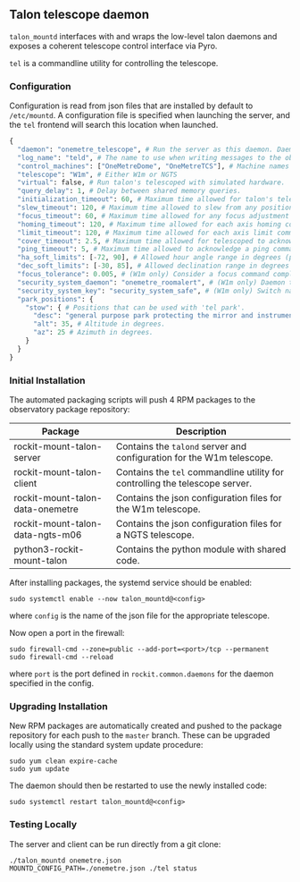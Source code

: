 ## Talon telescope daemon

`talon_mountd` interfaces with and wraps the low-level talon daemons and exposes a
coherent telescope control interface via Pyro.

`tel` is a commandline utility for controlling the telescope.

### Configuration

Configuration is read from json files that are installed by default to `/etc/mountd`.
A configuration file is specified when launching the server, and the `tel` frontend will search this location when launched.

```python
{
  "daemon": "onemetre_telescope", # Run the server as this daemon. Daemon types are registered in `rockit.common.daemons`.
  "log_name": "teld", # The name to use when writing messages to the observatory log.
  "control_machines": ["OneMetreDome", "OneMetreTCS"], # Machine names that are allowed to control (rather than just query) state. Machine names are registered in `rockit.common.IP`.
  "telescope": "W1m", # Either W1m or NGTS  
  "virtual": false, # Run talon's telescoped with simulated hardware.
  "query_delay": 1, # Delay between shared memory queries.
  "initialization_timeout": 60, # Maximum time allowed for talon's telescoped to start.
  "slew_timeout": 120, # Maximum time allowed to slew from any position to any other position (note: telescoped has its own separate value).
  "focus_timeout": 60, # Maximum time allowed for any focus adjustment (note: telescoped has its own separate value).
  "homing_timeout": 120, # Maximum time allowed for each axis homing command (note: telescoped has its own separate value).
  "limit_timeout": 120, # Maximum time allowed for each axis limit command (note: telescoped has its own separate value).
  "cover_timeout": 2.5, # Maximum time allowed for telescoped to acknowledge a cover open/close command.
  "ping_timeout": 5, # Maximum time allowed to acknowledge a ping command.
  "ha_soft_limits": [-72, 90], # Allowed hour angle range in degrees (pre-filters bogus pointings with a more graceful error than talon failing)
  "dec_soft_limits": [-30, 85], # Allowed declination range in degrees (pre-filters bogus pointings with a more graceful error than talon failing)
  "focus_tolerance": 0.005, # (W1m only) Consider a focus command complete when it is within this many micron of the requested value.
  "security_system_daemon": "onemetre_roomalert", # (W1m only) Daemon to check whether the W1m security system has tripped.
  "security_system_key": "security_system_safe", # (W1m only) Switch name for the security system status.
  "park_positions": {
    "stow": { # Positions that can be used with 'tel park'.
      "desc": "general purpose park protecting the mirror and instrument", # Description reported by 'tel park'.
      "alt": 35, # Altitude in degrees.
      "az": 25 # Azimuth in degrees.
    }
  }
}
```

### Initial Installation

The automated packaging scripts will push 4 RPM packages to the observatory package repository:

| Package                           | Description                                                                  |
|-----------------------------------|------------------------------------------------------------------------------|
| rockit-mount-talon-server         | Contains the `talond` server and configuration for the W1m telescope.        |
| rockit-mount-talon-client         | Contains the `tel` commandline utility for controlling the telescope server. |
| rockit-mount-talon-data-onemetre  | Contains the json configuration files for the W1m telescope.                 |
| rockit-mount-talon-data-ngts-m06  | Contains the json configuration files for a NGTS telescope.                  |
| python3-rockit-mount-talon        | Contains the python module with shared code.                                 |

After installing packages, the systemd service should be enabled:

```
sudo systemctl enable --now talon_mountd@<config>
```

where `config` is the name of the json file for the appropriate telescope.

Now open a port in the firewall:
```
sudo firewall-cmd --zone=public --add-port=<port>/tcp --permanent
sudo firewall-cmd --reload
```
where `port` is the port defined in `rockit.common.daemons` for the daemon specified in the config.

### Upgrading Installation

New RPM packages are automatically created and pushed to the package repository for each push to the `master` branch.
These can be upgraded locally using the standard system update procedure:
```
sudo yum clean expire-cache
sudo yum update
```

The daemon should then be restarted to use the newly installed code:
```
sudo systemctl restart talon_mountd@<config>
```

### Testing Locally

The server and client can be run directly from a git clone:
```
./talon_mountd onemetre.json
MOUNTD_CONFIG_PATH=./onemetre.json ./tel status
```

